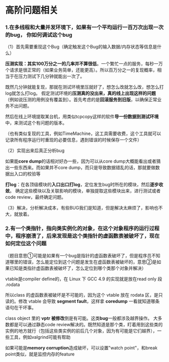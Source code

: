 # 高阶问题相关

### 1.在多线程和大量并发环境下，如果有一个平均运行一百万次出现一次的bug， 你如何调试这个bug

（1）首先需要重现这个Bug（确定触发这个Bug的输入数据/内存状态等信息是什么）

**压测实现：**其实**100万分之一的几率并不算很低**。一个繁忙一点的服务，每秒一万个请求是很正常的（如果业务简单，还能更高）。所以百万分之一的复现概率，相当于在压力测试下几分钟就能出一次了。

既然几分钟就能复现，那就在测试环境里压就好了，想怎么改就怎么改，想怎么打log就怎么打log。 假定测试环境的**压测真的没出来，真的线上出现这样的问题**（例如说压测的用例没有覆盖到）。首先考虑的是**回滚服务到旧版**，以确保正常业务不出问题。

然后在线上环境提取某台机，用类似tcpcopy这样的软件**导一份数据到测试环境**中，来测试这个有问题的版本。

（也有类似复现的工具，例如TimeMachine，这工具需要收费，这个工具就可以记录所有程序运行时重现的必要信息，遇到错误的时候保存一个文件）

（2）实现出来后真正分析bug

如果能**core dump**的话相对好办一些，因为可以从core dump大概能看出或者猜出一些东西来。而如果并不core dump，而只是导致数据错乱的话，那就要做数据出入口的校验等

**打log**：在各顶级模块的**入口出口打log**，定位发生bug时所在的模块，然后**逐步收敛**。 确定这些模块以及关联影响的模块，单独提取这些模块出来，进行测试或者code review，最终确定问题。

（3）解决，分析解决成本，有些BUG我们是知道，但是解决太麻烦了，影响也不大，就放着。



### 2.有一个类指针，指向类实例化的对象，在这个对象程序的运行过程中，程序崩溃了，后来发现是这个类指针的虚函数表被破坏了，现在如何定位这个问题

（题目意思①可能是如果有一个bug是指针的虚函数表破坏了，但是程序员不知道哪里的错误，怎么能定位到这个问题是发生在虚函数表被破坏的，意思②是如果已知是类指针虚函数表被破坏了，怎么定位到哪个类那个对象并解决） 

vtable是compiler define的，在 Linux 下 GCC 4.9 的实现就是放在read only 段 .rodata

所以class 的虚函数表被破坏是不可能的，因为这个 vtable 放在 rodata 区，是只读的。修改 vtable 会导致 **segment fault**，这样拿 **coredump** 一看就知道哪条语句在干坏事。

class object 里的 **vptr 被修改**倒是有可能。这类**bug**一般都涉及越界操作。 大多数都是可以通过静态code review解决的。既然知道是那个类，盯着用到这些类的实例的地方就行（包括这些类实例的前后几个对象，因为有可能是它们越界），一些工具，例如valgrind可能有帮助

如果可能是**memory corruption**造成破坏，可以设置"watch point"，和break point类似，就是监控内存的feature

